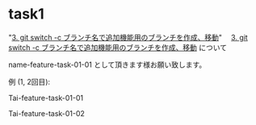 # task1

"[3. git switch -c ブランチ名で追加機能用のブランチを作成、移動]([https://www.google.com](https://github.com/recursion-git-work-shop/task1/blob/develop/README.md#%E6%A6%82%E8%A6%81))"　
[3. git switch -c ブランチ名で追加機能用のブランチを作成、移動](https://github.com/recursion-git-work-shop/task1/blob/develop/README.md#%E6%A6%82%E8%A6%81) について

name-feature-task-01-01 として頂きます様お願い致します。

例 (1, 2回目):

Tai-feature-task-01-01 

Tai-feature-task-01-02
